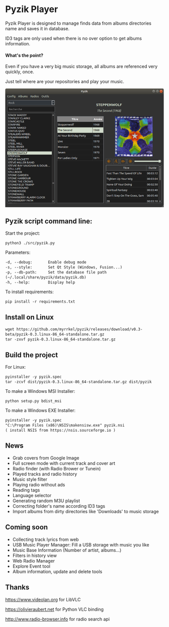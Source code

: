 # Pyzik Player

Pyzik Player is designed to manage finds data from albums directories name and saves it in database. 

ID3 tags are only used when there is no over option to get albums information.

#### What's the point?

Even if you have a very big music storage, all albums are referenced very quickly, once.

Just tell where are your repositories and play your music.


<img src="https://raw.githubusercontent.com/myrrkel/pyzik/master/screenshot.png" alt="pyzik" />



## Pyzik script command line: 

Start the project:

    python3 ./src/pyzik.py
    
Parameters:

    -d, --debug:       Enable debug mode
    -s, --style:       Set Qt Style (Windows, Fusion...)
    -p, --db-path:     Set the database file path (~/.local/share/pyzik/data/pyzik.db)
    -h, --help:        Display help


To install requirements:

    pip install -r requirements.txt

## Install on Linux

    wget https://github.com/myrrkel/pyzik/releases/download/v0.3-beta/pyzik-0.3.linux-86_64-standalone.tar.gz
    tar -zxvf pyzik-0.3.linux-86_64-standalone.tar.gz


## Build the project 

For Linux:

    pyinstaller -y pyzik.spec
    tar -zcvf dist/pyzik-0.3.linux-86_64-standalone.tar.gz dist/pyzik


To make a Windows MSI Installer:

    python setup.py bdist_msi

To make a Windows EXE Installer:

    pyinstaller -y pyzik.spec
    "C:\Program Files (x86)\NSIS\makensisw.exe" pyzik.nsi
    ( install NSIS from https://nsis.sourceforge.io )


## News
+ Grab covers from Google Image
+ Full screen mode with current track and cover art
+ Radio finder (with Radio Brower or Tunein)
+ Played tracks and radio history
+ Music style filter
+ Playing radio without ads
+ Reading tags
+ Language selector
+ Generating random M3U playlist
+ Correcting folder's name according ID3 tags
+ Import albums from dirty directories like 'Downloads' to music storage

## Coming soon

+ Collecting track lyrics from web
+ USB Music Player Manager: Fill a USB storage with music you like
+ Music Base Information (Number of artist, albums...)
+ Filters in history view
+ Web Radio Manager
+ Explore Event tool
+ Album information, update and delete tools


## Thanks

https://www.videolan.org for LibVLC

https://olivieraubert.net for Python VLC binding

http://www.radio-browser.info for radio search api


